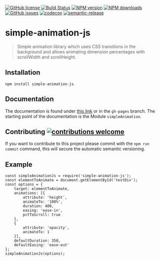 [![GitHub license](https://img.shields.io/github/license/Competec/simple-animation-js.svg)](https://github.com/Competec/simple-animation-js/blob/master/LICENSE)
[![Build Status](https://travis-ci.org/Competec/simple-animation-js.svg?branch=master)](https://travis-ci.org/Competec/simple-animation-js)
[![NPM version](https://img.shields.io/npm/v/simple-animation-js.svg?style=flat)](https://www.npmjs.com/package/simple-animation-js)
[![NPM downloads](https://img.shields.io/npm/dt/simple-animation-js.svg?style=flat)](https://www.npmjs.com/package/simple-animation-js)
[![GitHub issues](https://img.shields.io/github/issues/Competec/simple-animation-js.svg)](https://github.com/Competec/simple-animation-js/issues)
[![codecov](https://codecov.io/gh/Competec/simple-animation-js/branch/master/graph/badge.svg)](https://codecov.io/gh/Competec/simple-animation-js)
[![semantic-release](https://img.shields.io/badge/%20%20%F0%9F%93%A6%F0%9F%9A%80-semantic--release-e10079.svg)](https://github.com/semantic-release/semantic-release)

# simple-animation-js
> Simple animation library which uses CSS transitions in the background and allows animating dimension percentages with scrollWidth and scrollHeight.

## Installation

    npm install simple-animation-js

## Documentation

The documentation is found under [this link](https://competec.github.io/simple-animation-js) or in the `gh-pages` branch.
The starting point of the documentation is the Module `simpleAnimation`.

## Contributing [![contributions welcome](https://img.shields.io/badge/contributions-welcome-brightgreen.svg?style=flat)](https://github.com/Competec/simple-animation-js/issues)

If you want to contribute to this project please commit with the `npm run commit` command, this will secure the automatic semantic versioning. 

## Example

```
const simpleAnimationJs = require('simple-animation-js');
const elementToAnimate = document.getElementById('testDiv');
const options = {
	target: elementToAnimate,
	animations: [{
		attribute: 'height',
		animateTo: '100%',
		duration: 400,
		easing: 'ease-in',
		pctToScroll: true
	},
	{
		attribute: 'opacity',
		animateTo: 1
	}],
	defaultDuration: 350,
	defaultEasing: 'ease-out'
};
simpleAnimationJs(options);
```
